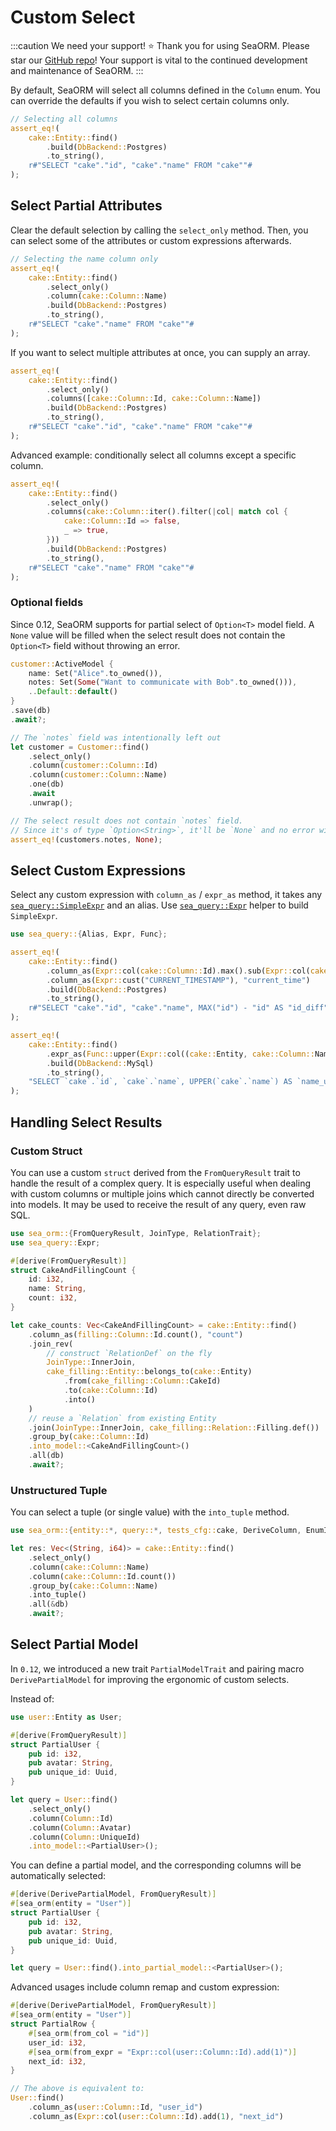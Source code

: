 # Custom Select

:::caution We need your support! ⭐
Thank you for using SeaORM. Please star our [GitHub repo](https://github.com/SeaQL/sea-orm)! Your support is vital to the continued development and maintenance of SeaORM.
:::

By default, SeaORM will select all columns defined in the `Column` enum. You can override the defaults if you wish to select certain columns only.

```rust
// Selecting all columns
assert_eq!(
    cake::Entity::find()
        .build(DbBackend::Postgres)
        .to_string(),
    r#"SELECT "cake"."id", "cake"."name" FROM "cake""#
);
```

## Select Partial Attributes

Clear the default selection by calling the `select_only` method. Then, you can select some of the attributes or custom expressions afterwards.

```rust
// Selecting the name column only
assert_eq!(
    cake::Entity::find()
        .select_only()
        .column(cake::Column::Name)
        .build(DbBackend::Postgres)
        .to_string(),
    r#"SELECT "cake"."name" FROM "cake""#
);
```

If you want to select multiple attributes at once, you can supply an array.

```rust
assert_eq!(
    cake::Entity::find()
        .select_only()
        .columns([cake::Column::Id, cake::Column::Name])
        .build(DbBackend::Postgres)
        .to_string(),
    r#"SELECT "cake"."id", "cake"."name" FROM "cake""#
);
```

Advanced example: conditionally select all columns except a specific column.

```rust
assert_eq!(
    cake::Entity::find()
        .select_only()
        .columns(cake::Column::iter().filter(|col| match col {
            cake::Column::Id => false,
            _ => true,
        }))
        .build(DbBackend::Postgres)
        .to_string(),
    r#"SELECT "cake"."name" FROM "cake""#
);
```

### Optional fields

Since 0.12, SeaORM supports for partial select of `Option<T>` model field. A `None` value will be filled when the select result does not contain the `Option<T>` field without throwing an error.

```rust
customer::ActiveModel {
    name: Set("Alice".to_owned()),
    notes: Set(Some("Want to communicate with Bob".to_owned())),
    ..Default::default()
}
.save(db)
.await?;

// The `notes` field was intentionally left out
let customer = Customer::find()
    .select_only()
    .column(customer::Column::Id)
    .column(customer::Column::Name)
    .one(db)
    .await
    .unwrap();

// The select result does not contain `notes` field.
// Since it's of type `Option<String>`, it'll be `None` and no error will be thrown.
assert_eq!(customers.notes, None);
```

## Select Custom Expressions

Select any custom expression with `column_as` / `expr_as` method, it takes any [`sea_query::SimpleExpr`](https://docs.rs/sea-query/*/sea_query/expr/enum.SimpleExpr.html) and an alias. Use [`sea_query::Expr`](https://docs.rs/sea-query/*/sea_query/expr/struct.Expr.html) helper to build `SimpleExpr`.

```rust
use sea_query::{Alias, Expr, Func};

assert_eq!(
    cake::Entity::find()
        .column_as(Expr::col(cake::Column::Id).max().sub(Expr::col(cake::Column::Id)), "id_diff")
        .column_as(Expr::cust("CURRENT_TIMESTAMP"), "current_time")
        .build(DbBackend::Postgres)
        .to_string(),
    r#"SELECT "cake"."id", "cake"."name", MAX("id") - "id" AS "id_diff", CURRENT_TIMESTAMP AS "current_time" FROM "cake""#
);

assert_eq!(
    cake::Entity::find()
        .expr_as(Func::upper(Expr::col((cake::Entity, cake::Column::Name))), "name_upper")
        .build(DbBackend::MySql)
        .to_string(),
    "SELECT `cake`.`id`, `cake`.`name`, UPPER(`cake`.`name`) AS `name_upper` FROM `cake`"
);
```

## Handling Select Results

### Custom Struct

You can use a custom `struct` derived from the `FromQueryResult` trait to handle the result of a complex query. It is especially useful when dealing with custom columns or multiple joins which cannot directly be converted into models. It may be used to receive the result of any query, even raw SQL.

```rust
use sea_orm::{FromQueryResult, JoinType, RelationTrait};
use sea_query::Expr;

#[derive(FromQueryResult)]
struct CakeAndFillingCount {
    id: i32,
    name: String,
    count: i32,
}

let cake_counts: Vec<CakeAndFillingCount> = cake::Entity::find()
    .column_as(filling::Column::Id.count(), "count")
    .join_rev(
        // construct `RelationDef` on the fly
        JoinType::InnerJoin,
        cake_filling::Entity::belongs_to(cake::Entity)
            .from(cake_filling::Column::CakeId)
            .to(cake::Column::Id)
            .into()
    )
    // reuse a `Relation` from existing Entity
    .join(JoinType::InnerJoin, cake_filling::Relation::Filling.def())
    .group_by(cake::Column::Id)
    .into_model::<CakeAndFillingCount>()
    .all(db)
    .await?;
```

### Unstructured Tuple

You can select a tuple (or single value) with the `into_tuple` method.

```rust
use sea_orm::{entity::*, query::*, tests_cfg::cake, DeriveColumn, EnumIter};

let res: Vec<(String, i64)> = cake::Entity::find()
    .select_only()
    .column(cake::Column::Name)
    .column(cake::Column::Id.count())
    .group_by(cake::Column::Name)
    .into_tuple()
    .all(&db)
    .await?;
```

## Select Partial Model

In `0.12`, we introduced a new trait `PartialModelTrait` and pairing macro `DerivePartialModel` for improving the ergonomic of custom selects.

Instead of:

```rust
use user::Entity as User;

#[derive(FromQueryResult)]
struct PartialUser {
    pub id: i32,
    pub avatar: String,
    pub unique_id: Uuid,
}

let query = User::find()
    .select_only()
    .column(Column::Id)
    .column(Column::Avatar)
    .column(Column::UniqueId)
    .into_model::<PartialUser>();
```

You can define a partial model, and the corresponding columns will be automatically selected:

```rust
#[derive(DerivePartialModel, FromQueryResult)]
#[sea_orm(entity = "User")]
struct PartialUser {
    pub id: i32,
    pub avatar: String,
    pub unique_id: Uuid,
}

let query = User::find().into_partial_model::<PartialUser>();
```

Advanced usages include column remap and custom expression:

```rust
#[derive(DerivePartialModel, FromQueryResult)]
#[sea_orm(entity = "User")]
struct PartialRow {
    #[sea_orm(from_col = "id")]
    user_id: i32,
    #[sea_orm(from_expr = "Expr::col(user::Column::Id).add(1)")]
    next_id: i32,
}

// The above is equivalent to:
User::find()
    .column_as(user::Column::Id, "user_id")
    .column_as(Expr::col(user::Column::Id).add(1), "next_id")
```